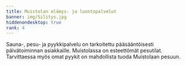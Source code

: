 ```yaml
---
title: Muistolan elämys- ja luontopalvelut
banner: img/Silitys.jpg
hiddenondesktop: true
rank: 4
---
```


Sauna-, pesu- ja pyykkipalvelu on tarkoitettu pääsääntöisesti päivätoiminnan asiakkaille. Muistolassa on esteettömät pesutilat. Tarvittaessa myös omat pyykit on mahdollista tuoda Muistolaan pesuun.
